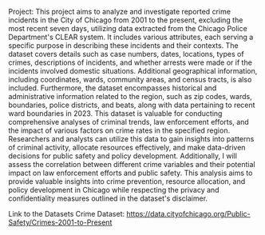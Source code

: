 Project:
This project aims to analyze and investigate reported crime incidents in the City of Chicago from 2001 to the present, excluding the most recent seven days, utilizing data extracted from the Chicago Police Department's CLEAR system. It includes various attributes, each serving a specific purpose in describing these incidents and their contexts. The dataset covers details such as case numbers, dates, locations, types of crimes, descriptions of incidents, and whether arrests were made or if the incidents involved domestic situations. Additional geographical information, including coordinates, wards, community areas, and census tracts, is also included. Furthermore, the dataset encompasses historical and administrative information related to the region, such as zip codes, wards, boundaries, police districts, and beats, along with data pertaining to recent ward boundaries in 2023. This dataset is valuable for conducting comprehensive analyses of criminal trends, law enforcement efforts, and the impact of various factors on crime rates in the specified region. Researchers and analysts can utilize this data to gain insights into patterns of criminal activity, allocate resources effectively, and make data-driven decisions for public safety and policy development. Additionally, I will assess the correlation between different crime variables and their potential impact on law enforcement efforts and public safety. This analysis aims to provide valuable insights into crime prevention, resource allocation, and policy development in Chicago while respecting the privacy and confidentiality measures outlined in the dataset's disclaimer.

Link to the Datasets
Crime Dataset: https://data.cityofchicago.org/Public-Safety/Crimes-2001-to-Present
